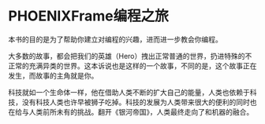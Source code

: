 # PHOENIXFrame编程之旅

本书的目的是为了帮助你建立对编程的兴趣，进而进一步教会你编程。

大多数的故事，都会把我们的英雄（Hero）拽出正常普通的世界，扔进特殊的不正常的充满异类的世界。这本诉说也是这样的一个故事，不同的是，这个故事正在发生，而故事的主角就是你。

科技就如一个生命体一样，他在借助人类不断的扩大自己的能量，人类也依赖于科技，没有科技人类也许早被狮子吃掉。科技的发展为人类带来很大的便利的同时也在给与人类前所未有的挑战。翻开《银河帝国》，人类最终走向了和机器的融合。

